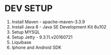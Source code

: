 # DEV SETUP
  1. Install Maven - apache-maven-3.3.9
  2. Install Java 8 - Java SE Development Kit 8u102
  3. Setup MYSQL
  4. Setup Jetty - 9.3.11.v20160721
  5. Liquibase
  6. Iphone and Android SDK
